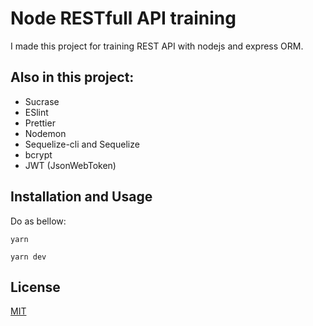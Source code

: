# Node RESTfull API training
I made this project for training REST API with nodejs and express ORM.

## Also in this project:
- Sucrase
- ESlint
- Prettier
- Nodemon
- Sequelize-cli and Sequelize
- bcrypt
- JWT (JsonWebToken)

## Installation and Usage

Do as bellow:

```
yarn

yarn dev

```

## License

[MIT](https://choosealicense.com/licenses/mit/)
